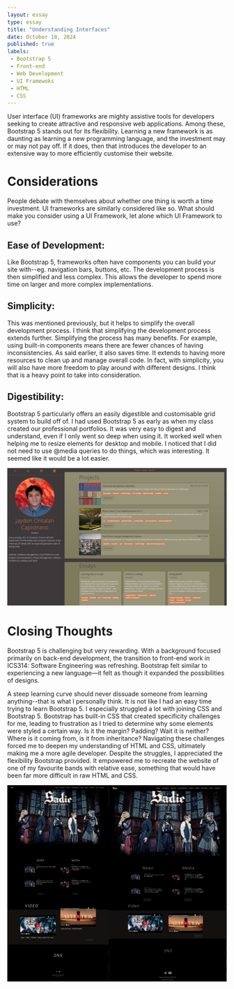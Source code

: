 ```yaml
---
layout: essay
type: essay
title: "Understanding Interfaces"
date: October 10, 2024
published: true
labels:
 - Bootstrap 5
 - Front-end
 - Web Development
 - UI Framewoks
 - HTML
 - CSS
---
```


User interface (UI) frameworks are mighty assistive tools for developers seeking to create attractive and responsive web applications. Among these, Bootstrap 5 stands out for its flexibility. Learning a new framework is as daunting as learning a new programming language, and the investment may or may not pay off. If it does, then that introduces the developer to an extensive way to more efficiently customise their website.

# Considerations

People debate with themselves about whether one thing is worth a time investment. UI frameworks are similarly considered like so. What should make you consider using a UI Framework, let alone which UI Framework to use?

## Ease of Development:

Like Bootstrap 5, frameworks often have components you can build your site with--eg. navigation bars, buttons, etc. The development process is then simplified and less complex. This allows the developer to spend more time on larger and more complex implementations.

## Simplicity:

This was mentioned previously, but it helps to simplify the overall development process. I think that simplifying the development process extends further. Simplifying the process has many benefits. For example, using built-in components means there are fewer chances of having inconsistencies. As said earlier,  it also saves time. It extends to having more resources to clean up and manage overall code. In fact, with simplicity, you will also have more freedom to play around with different designs. I think that is a heavy point to take into consideration.

## Digestibility:

Bootstrap 5 particularly offers an easily digestible and customisable grid system to build off of. I had used Bootstrap 5 as early as when my class created our professional portfolios. It was very easy to digest and understand, even if I only went so deep when using it. It worked well when helping me to resize elements for desktop and mobile. I noticed that I did not need to use @media queries to do things, which was interesting. It seemed like it would be a lot easier.

<div class="text-center p-4">
  <img src="img/portfolio-home-page.png" alt="Two webpages, left is the original and the right is an attempted recreation." style="width:600px;">
</div>

# Closing Thoughts

Bootstrap 5 is challenging but very rewarding. With a background focused primarily on back-end development, the transition to front-end work in ICS314: Software Engineering was refreshing. Bootstrap felt similar to experiencing a new language—it felt as though it expanded the possibilities of designs.

A steep learning curve should never dissuade someone from learning anything--that is what I personally think. It is not like I had an easy time trying to learn Bootstrap 5. I especially struggled a lot with joining CSS and Bootstrap 5. Bootstrap has built-in CSS that created specificity challenges for me, leading to frustration as I tried to determine why some elements were styled a certain way. Is it the margin? Padding? Wait it is neither? Where is it coming from, is it from inheritance? Navigating these challenges forced me to deepen my understanding of HTML and CSS, ultimately making me a more agile developer. Despite the struggles, I appreciated the flexibility Bootstrap provided. It empowered me to recreate the website of one of my favourite bands with relative ease, something that would have been far more difficult in raw HTML and CSS.

<div class="text-center p-4">
  <img src="img/bootstrap5-site-recreation.jpg" alt="Two webpaes, left is the original and the right is an attempted recreation." style="width:600px;">
</div>

